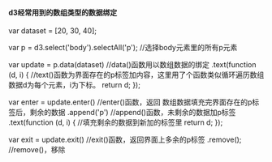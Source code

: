 #### d3经常用到的数组类型的数据绑定
var dataset = [20, 30, 40];

var p = d3.select('body').selectAll('p');           //选择body元素里的所有p元素

var update = p.data(dataset)                          //data()函数用以数组数据的绑定
		.text(function (d, i) {               //text()函数为界面存在的p标签加内容，这里用了个函数类似循环遍历数组数据d为每个元素，i为下标。
			return d;
		});

var enter = update.enter()                             //enter()函数，返回 数组数据填充完界面存在的p标签后，剩余的数据
		.append('p')                          //append()函数，未剩余的数据加p标签
		.text(function (d, i) {              //填充剩余的数据到新加的标签里
			return d;
		});

var exit = update.exit()                                  //exit()函数，返回界面上多余的p标签
		.remove();                            //remove()，移除

		
